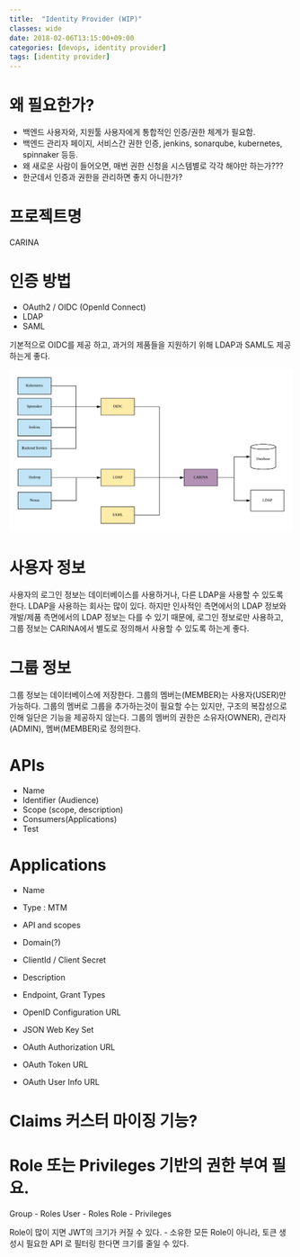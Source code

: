```yaml
---
title:  "Identity Provider (WIP)"
classes: wide
date: 2018-02-06T13:15:00+09:00
categories: [devops, identity provider]
tags: [identity provider]
---
```



# 왜 필요한가?
- 백엔드 사용자와, 지원툴 사용자에게 통합적인 인증/권한 체계가 필요함.
- 백엔드 관리자 페이지, 서비스간 권한 인증, jenkins, sonarqube, kubernetes, spinnaker 등등.
- 왜 새로운 사람이 들어오면, 매번 권한 신청을 시스템별로 각각 해야만 하는가???
- 한군데서 인증과 권한을 관리하면 좋지 아니한가?


# 프로젝트명
CARINA

# 인증 방법 
- OAuth2 / OIDC (OpenId Connect)
- LDAP
- SAML

기본적으로 OIDC를 제공 하고, 과거의 제품들을 지원하기 위해 LDAP과 SAML도 제공하는게 좋다.

![CARINA](assets/img/2018/carina.png)

# 사용자 정보
사용자의 로그인 정보는 데이터베이스를 사용하거나, 다른 LDAP을 사용할 수 있도록 한다.
LDAP을 사용하는 회사는 많이 있다. 하지만 인사적인 측면에서의 LDAP 정보와 개발/제품 측면에서의 LDAP 정보는 다를 수 있기 때문에, 
로그인 정보로만 사용하고, 그룹 정보는 CARINA에서 별도로 정의해서 사용할 수 있도록 하는게 좋다.

# 그룹 정보
그룹 정보는 데이터베이스에 저장한다.
그룹의 멤버는(MEMBER)는 사용자(USER)만 가능하다.
그룹의 멤버로 그룹을 추가하는것이 필요할 수는 있지만, 구조의 복잡성으로 인해 일단은 기능을 제공하지 않는다.
그룹의 멤버의 권한은 소유자(OWNER), 관리자(ADMIN), 멤버(MEMBER)로 정의한다.


# APIs
- Name
- Identifier (Audience)
- Scope (scope, description)
- Consumers(Applications)
- Test

# Applications
- Name
- Type : MTM
- API and scopes
- Domain(?)
- ClientId / Client Secret
- Description

- Endpoint, Grant Types

- OpenID Configuration URL
- JSON Web Key Set
- OAuth Authorization URL
- OAuth Token URL
- OAuth User Info URL


# Claims 커스터 마이징 기능?

# Role 또는 Privileges 기반의 권한 부여 필요.
Group - Roles
User - Roles
Role - Privileges

Role이 많이 지면 JWT의 크기가 커질 수 있다. - 소유한 모든 Role이 아니라, 토큰 생성시 필요한 API 로 필터링 한다면 크기를 줄일 수 있다.

